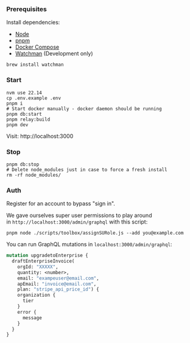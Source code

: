 ### Prerequisites

Install dependencies:

- [Node](https://nodejs.org/en/download/)
- [pnpm](https://pnpm.io/)
- [Docker Compose](https://docs.docker.com/compose/install/)
- [Watchman](https://facebook.github.io/watchman/docs/install.html) (Development
  only)

```
brew install watchman
```

### Start

```
nvm use 22.14
cp .env.example .env
pnpm i
# Start docker manually - docker daemon should be running
pnpm db:start
pnpm relay:build
pnpm dev
```

Visit: http://localhost:3000

### Stop

```
pnpm db:stop
# Delete node_modules just in case to force a fresh install
rm -rf node_modules/
```

### Auth

Register for an account to bypass "sign in".

We gave ourselves super user permissions to play around
in `http://localhost:3000/admin/graphql` with this script:

```shell
pnpm node ./scripts/toolbox/assignSURole.js --add you@example.com
```

You can run GraphQL mutations in `localhost:3000/admin/graphql`:

```graphql
mutation upgradetoEnterprise {
  draftEnterpriseInvoice(
    orgId: "XXXXX",
    quantity: <number>,
    email: "exampeuser@email.com",
    apEmail: "invoice@email.com",
    plan: "stripe_api_price_id") {
    organization {
      tier
    }
    error {
      message
    }
  }
}
```
